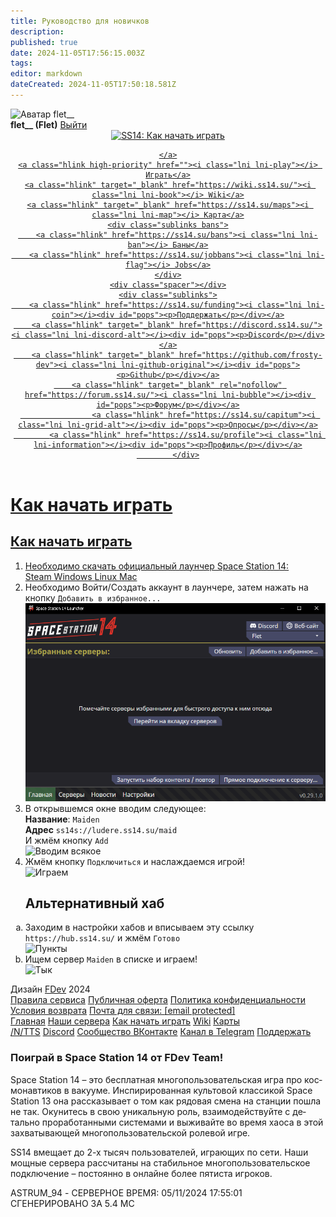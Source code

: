 ```yaml
---
title: Руководство для новичков
description: 
published: true
date: 2024-11-05T17:56:15.003Z
tags: 
editor: markdown
dateCreated: 2024-11-05T17:50:18.581Z
---
```


<!--

 ███████████ ██████████
░░███░░░░░░█░░███░░░░███
 ░███   █ ░  ░███   ░░███  ██████  █████ █████
 ░███████    ░███    ░███ ███░░███░░███ ░░███
 ░███░░░█    ░███    ░███░███████  ░███  ░███
 ░███  ░     ░███    ███ ░███░░░   ░░███ ███
 █████       ██████████  ░░██████   ░░█████
░░░░░       ░░░░░░░░░░    ░░░░░░     ░░░░░

--><!DOCTYPE html><html lang="ru" data-scrapbook-source="https://ss14.su/quickstart" data-scrapbook-create="20241105175504237" data-scrapbook-title="SS14: Как начать играть"><head>
            

<!-- Google Tag Manager -->

<!-- End Google Tag Manager -->
<meta charset="UTF-8">
<title>SS14: Как начать играть</title>
<meta name="keywords" content="ss14, space station 14, ss14 сервер, Giedi Prime, Гьеди Прайм, сосаки, рп, ролевая игра">
<meta name="description" content="Начни играть в Space Station 14 прямо сейчас!">
<meta property="og:title" content="SS14: Как начать играть">
<meta property="og:type" content="website">
<meta property="og:image" content="/img/logo_test.png?v=">
<meta property="og:image:secure_url" content="/img/logo_test.png?v=1">
<meta property="og:description" content="Начни играть в Space Station 14 прямо сейчас!">
<meta name="viewport" content="width=device-width, initial-scale=1">
<link rel="shortcut icon" type="/image/png" href="logo_test.png">


<link href="normalize.min.css" type="text/css" rel="stylesheet">
<link href="advance.css" type="text/css" rel="stylesheet">
<link href="icons.css" type="text/css" rel="stylesheet">

<link rel="canonical" href="https://ss14.su/quickstart">
    </head>
<body class="body" lang="ru">
<!-- Top.Mail.Ru counter -->

<noscript><div><img src="urn:scrapbook:download:error:https://top-fwz1.mail.ru/counter?id=3567325;js=na" style="position:absolute;left:-9999px;" alt="Top.Mail.Ru"></div></noscript>
<!-- /Top.Mail.Ru counter -->
<!-- Google Tag Manager (noscript) -->
<noscript><iframe src="index_1.html" height="0" width="0" style="display:none;visibility:hidden"></iframe></noscript>
<!-- End Google Tag Manager (noscript) -->
<div class="logger_bar"></div>
<div class="discord_user_profile">
    <div class="content-corners">
    <span class="content-corner"></span>
    <span class="content-corner"></span>
    <span class="content-corner"></span>
    <span class="content-corner"></span>
</div>    <img src="urn:scrapbook:download:error:https://cdn.discordapp.com/avatars/790194463048990720/49ad05d31e10d51d10630e4029d051dd.png" alt="Аватар flet__">
    <div class="discord_info">
        <div class="discord_user_auth"><b>flet__ (Flet)</b> <a class="deauth_button" href="https://ss14.su/?q=login&amp;code=0">Выйти</a></div>
    </div>
</div>
<header>
    <nav>
    <a class="logo hlink" href="https://ss14.su/">
        <picture>
            <source srcset="logo_test.webp" type="image/webp">
            <img src="logo_test.webp" alt="SS14: Как начать играть" class="navbar_logo">
        </picture>

    </a>
    <a class="hlink high-priority" href=""><i class="lni lni-play"></i> Играть</a>
    <a class="hlink" target="_blank" href="https://wiki.ss14.su/"><i class="lni lni-book"></i> Wiki</a>
    <a class="hlink" target="_blank" href="https://ss14.su/maps"><i class="lni lni-map"></i> Карта</a>
    <div class="sublinks bans">
        <a class="hlink" href="https://ss14.su/bans"><i class="lni lni-ban"></i> Баны</a>
        <a class="hlink" href="https://ss14.su/jobbans"><i class="lni lni-flag"></i> Jobs</a>
    </div>
    <div class="spacer"></div>
    <div class="sublinks">
        <a class="hlink" href="https://ss14.su/funding"><i class="lni lni-coin"></i><div id="pops"><p>Поддержать</p></div></a>
        <a class="hlink" target="_blank" href="https://discord.ss14.su/"><i class="lni lni-discord-alt"></i><div id="pops"><p>Discord</p></div></a>
        <a class="hlink" target="_blank" href="https://github.com/frosty-dev"><i class="lni lni-github-original"></i><div id="pops"><p>Github</p></div></a>
        <a class="hlink" target="_blank" rel="nofollow" href="https://forum.ss14.su/"><i class="lni lni-bubble"></i><div id="pops"><p>Форум</p></div></a>
                    <a class="hlink" href="https://ss14.su/capitum"><i class="lni lni-grid-alt"></i><div id="pops"><p>Опросы</p></div></a>
            <a class="hlink" href="https://ss14.su/profile"><i class="lni lni-information"></i><div id="pops"><p>Профиль</p></div></a>
            </div>
</nav></header>
<main class="white-box">
    <h1 class="middle_title">Как начать играть</h1>
<div class="default_page quickstart">
    <div class="content-corners">
    <span class="content-corner"></span>
    <span class="content-corner"></span>
    <span class="content-corner"></span>
    <span class="content-corner"></span>
</div>    <!--<h2>Надёжный метод</h2>
    <ol type="1">
        <li>
            Зайди на замечательный сервер Multiverse: <a href="https://discord.gg/HDRqrg8Ca8" target="_blank">https://discord.gg/HDRqrg8Ca8</a>
        </li>
        <img src="/img/howto/join.png" alt="Войди на сервер"/>
        <li>
            Перейди в <code>#about</code> Discord-сервера <code>Space Station Multiverse</code>
        </li>
        <img src="/img/howto/about.png" alt="Выбираем канал"/>
        <li>
            <b><u>Пролистай ниже и нажми на кнопочку</u></b> <code>Get SSMV Steam Key</code>
        </li>
        <img src="/img/howto/grabkey.png" alt="Забираем ключик"/>
        <li>
            Перейди по ссылке для активации ключика и скачай лаунчер из <code>Steam</code>
        </li>
        <img src="/img/howto/usekey.png" alt="Используем ключик"/>
        <li>
            Прочитай обязательно <a href="https://wiki.ss14.su/beginnersguide" target="_blank">руководство для новичков</a>
        </li>
        <img src="/img/howto/readshit.png" alt="Читаем полезное"/>
        <li>
            Запусти лаунчер, зарегистрируйся в нём, найди любой сервер <code>Giedi Prime</code> и играй!
        </li>
        <img src="/img/howto/degenerate.png" alt="Играем"/>
    </ol>-->
    <h2>Как начать играть</h2>
    <ol type="1">
        <li>
            Необходимо скачать официальный лаунчер Space Station 14:
        </li>
        <div id="top_content">
            <div class="download_launcher_card">
    <div class="launcher_links">
        <a class="launcher_steam" href="https://store.steampowered.com/app/1255460/Space_Station_14/" target="_blank" rel="nofollow">
            Steam
        </a>
        <a class="launcher_win" href="https://github.com/space-wizards/SS14.Launcher/releases/latest/download/SS14.Launcher_Windows.zip" target="_blank" rel="nofollow">
            Windows
        </a>
        <a class="launcher_linux" href="https://flathub.org/apps/com.spacestation14.Launcher" target="_blank" rel="nofollow">
            Linux
        </a>
        <a class="launcher_mac" href="https://github.com/space-wizards/SS14.Launcher/releases/latest/download/SS14.Launcher_macOS.zip" target="_blank" rel="nofollow">
            Mac
        </a>
    </div>
</div>
        </div>
        <li>
            Необходимо Войти/Создать аккаунт в лаунчере, затем нажать на кнопку <code>Добавить в избранное...</code>
        </li>
        <img src="11.png" alt="Жмём кнопку">
        <li>
            В открывшемся окне вводим следующее:<br>
            <b>Название</b>: <code id="copy_me">Maiden</code><br>
            <b>Адрес</b> <code id="copy_me">ss14s://ludere.ss14.su/maid</code><br>
            И жмём кнопку <code>Add</code>
        </li>
        <img src="22.png" alt="Вводим всякое">
        <li>
            Жмём кнопку <code>Подключиться</code> и наслаждаемся игрой!
        </li>
        <img src="33.png" alt="Играем">
    <h2>Альтернативный хаб</h2>
    </ol>
    <ol type="a">
        <li>
            Заходим в настройки хабов и вписываем эту ссылку <code id="copy_me">https://hub.ss14.su/</code> и жмём <code>Готово</code>
        </li>
        <img src="hubadd.png" alt="Пункты">
        <li>
            Ищем сервер <code>Maiden</code> в списке и играем!
        </li>
        <img src="44.png" alt="Тык">
    </ol>
</div>

</main>
<footer>
    <div class="footer_wrapper">
    <div class="content-corners">
    <span class="content-corner"></span>
    <span class="content-corner"></span>
    <span class="content-corner"></span>
    <span class="content-corner"></span>
</div>    <div class="funny-bg-wrapper">
        <div class="funny-bg">
            <div class="gradient"></div>
            <div class="letters"></div>
        </div>
    </div>
    <div class="footer_contact">
        <div class="footer_copy">Дизайн <a href="https://fdev.team/" target="_blank">FDev</a> 2024</div>
        <div class="footer_docs">
            <a href="https://ss14.su/tos" class="footer_link">Правила сервиса</a>
            <a href="https://ss14.su/offert" class="footer_link">Публичная оферта</a>
            <a href="https://ss14.su/privacy" class="footer_link">Политика конфиденциальности</a>
            <a href="https://ss14.su/refund" class="footer_link">Условия возврата</a>
            <a href="https://ss14.su/cdn-cgi/l/email-protection#553431383c3b15262664617b2620" target="_blank" class="footer_link">Почта для связи: <span class="__cf_email__" data-cfemail="c6a7a2abafa886b5b5f7f2e8b5b3">[email&nbsp;protected]</span></a>
        </div>
    </div>
    <div class="footer_menu">
        <div class="footer_links">
            <nav>
                <a href="https://ss14.su/" class="footer_link">Главная</a>
                <a href="https://ss14.su/servers" class="footer_link">Наши сервера</a>
                <a href="https://wiki.ss14.su/beginnersguide" target="_blank" class="footer_link">Как начать играть</a>
                <a href="https://wiki.ss14.su/" target="_blank" class="footer_link">Wiki</a>
                <a href="https://ss14.su/maps" class="footer_link">Карты</a>
            </nav>
        </div>
    </div>
    <div class="footer_menu">
        <div class="footer_links">
            <nav>
                <a href="https://ntts.fdev.team/" target="_blank" class="footer_link">/N/TTS</a>
                <a href="https://discord.ss14.su/" target="_blank" class="footer_link">Discord</a>
                <a href="https://vk.com/ss13ru" target="_blank" class="footer_link">Сообщество ВКонтакте</a>
                <a href="https://t.me/ss13ru" target="_blank" class="footer_link">Канал в Telegram</a>
                <a href="https://ss14.su/funding" target="_blank" class="footer_link">Поддержать</a>
            </nav>
        </div>
    </div>
    <div class="footer_info">
        <h3>Поиграй в Space Station 14 от FDev Team!</h3>
        <p>Space Station 14 – это бесплатная многопользовательская игра про космонавтиков в вакууме. Инспирированная
            культовой классикой Space Station 13 она рассказывает о том как рядовая смена на станции пошла не так.
            Окунитесь в свою уникальную роль, взаимодействуйте с детально проработанными системами и выживайте во
            время хаоса в этой захватывающей многопользовательской ролевой игре.</p>
        <p>SS14 вмещает до 2-х тысяч пользователей, играющих по сети. Наши мощные сервера рассчитаны на стабильное
            многопользовательское подключение – постоянно в онлайне более пятиста игроков.</p>
    </div>
</div>
</footer>
<div class="ps"><div class="ps_l">ASTRUM_94 - СЕРВЕРНОЕ ВРЕМЯ: 05/11/2024 17:55:01</div><div class="ps_r">СГЕНЕРИРОВАНО ЗА 5.4 МС</div></div>
<div class="clown"></div>
<!-- Yandex.Metrika counter -->

<noscript>
    <div><img src="urn:scrapbook:download:error:https://mc.yandex.ru/watch/91895438" style="position:absolute; left:-9999px;" alt=""></div>
</noscript> <!-- /Yandex.Metrika counter -->
<div id="full_screen"></div>

</body></html>